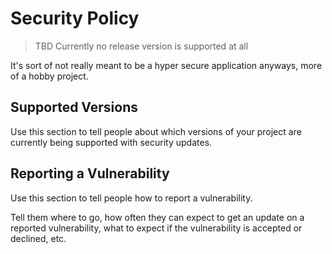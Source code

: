 # Security Policy

> TBD Currently no release version is supported at all

It's sort of not really meant to be a hyper secure application anyways, more of a hobby project.

## Supported Versions

Use this section to tell people about which versions of your project are
currently being supported with security updates.

<!-- | Version | Supported          |
| ------- | ------------------ |
| 5.1.x   | :white_check_mark: |
| 5.0.x   | :x:                |
| 4.0.x   | :white_check_mark: |
| < 4.0   | :x:                | -->

## Reporting a Vulnerability

Use this section to tell people how to report a vulnerability.

Tell them where to go, how often they can expect to get an update on a
reported vulnerability, what to expect if the vulnerability is accepted or
declined, etc.
